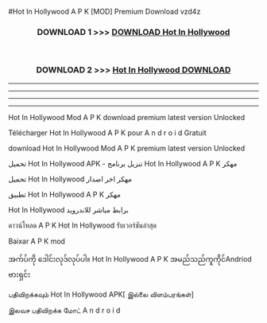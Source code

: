 #Hot In Hollywood  A P K [MOD] Premium Download vzd4z



<div align="center">

<h3>DOWNLOAD 1 >>> <a href="https://teeasianyam.web.app?sq=Hot In Hollywood ">DOWNLOAD Hot In Hollywood  </a></h3><br>

<h3>DOWNLOAD 2 >>> <a href="https://teeasianyam.web.app?sq=Hot In Hollywood  ">Hot In Hollywood   DOWNLOAD </a></h3>

</div>


----------------------------------------------------------

----------------------------------------------------------

----------------------------------------------------------

----------------------------------------------------------


Hot In Hollywood   Mod A P K download premium latest version Unlocked

Télécharger Hot In Hollywood   A P K pour A n d r o i d Gratuit

download Hot In Hollywood   Mod A P K premium latest version Unlocked

تحميل Hot In Hollywood   APK - تنزيل برنامج Hot In Hollywood   A P K مهكر

تحميل Hot In Hollywood   مهكر اخر اصدار

تطبيق Hot In Hollywood   A P K مهكر

Hot In Hollywood   برابط مباشر للاندرويد

ดาวน์โหลด A P K Hot In Hollywood   รับเวอร์ชันล่าสุด

Baixar A P K mod

အက်ပ်ကို ဒေါင်းလုဒ်လုပ်ပါ။ Hot In Hollywood   A P K အမည်သည်ကူကိုင်Andriod ဗားရှင်း

பதிவிறக்கவும் Hot In Hollywood   APK[ இல்லை விளம்பரங்கள்] 
 
இலவச பதிவிறக்க மோட் A n d r o i d



